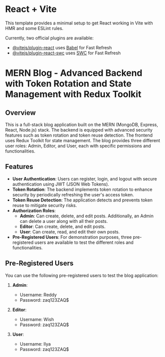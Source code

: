 # React + Vite

This template provides a minimal setup to get React working in Vite with HMR and some ESLint rules.

Currently, two official plugins are available:

- [@vitejs/plugin-react](https://github.com/vitejs/vite-plugin-react/blob/main/packages/plugin-react/README.md) uses [Babel](https://babeljs.io/) for Fast Refresh
- [@vitejs/plugin-react-swc](https://github.com/vitejs/vite-plugin-react-swc) uses [SWC](https://swc.rs/) for Fast Refresh


# MERN Blog - Advanced Backend with Token Rotation and State Management with Redux Toolkit


## Overview

This is a full-stack blog application built on the MERN (MongoDB, Express, React, Node.js) stack. The backend is equipped with advanced security features such as token rotation and token reuse detection. The frontend uses Redux Toolkit for state management. The blog provides three different user roles: Admin, Editor, and User, each with specific permissions and functionalities.

## Features

- **User Authentication**: Users can register, login, and logout with secure authentication using JWT (JSON Web Tokens).
- **Token Rotation**: The backend implements token rotation to enhance security by periodically refreshing the user's access token.
- **Token Reuse Detection**: The application detects and prevents token reuse to mitigate security risks.
- **Authorization Roles**:
    - **Admin**: Can create, delete, and edit posts. Additionally, an Admin can delete a user along with all their posts.
    - **Editor**: Can create, delete, and edit posts.
    - **User**: Can create, read, and edit their own posts.
- **Pre-Registered Users**: For demonstration purposes, three pre-registered users are available to test the different roles and functionalities.

## Pre-Registered Users

You can use the following pre-registered users to test the blog application:

1. **Admin**:
    - Username: Reddy
    - Password: zaq123ZAQ$

2. **Editor**:
    - Username: Wish
    - Password: zaq123ZAQ$

3. **User**:
    - Username: Ilya
    - Password: zaq123ZAQ$